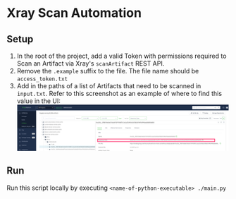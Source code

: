 # Xray Scan Automation
## Setup
1. In the root of the project, add a valid Token with permissions required to Scan an Artifact via Xray's `scanArtifact` REST API.
2. Remove the `.example` suffix to the file.  The file name should be `access_token.txt`
3. Add in the paths of a list of Artifacts that need to be scanned in `input.txt`.  Refer to this screenshot as an example of where to find this value in the UI:
![image info](./Path-Value-Source.png)

## Run
Run this script locally by executing `<name-of-python-executable> ./main.py`